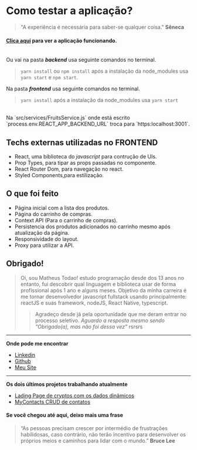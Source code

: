 # Como testar a aplicação?
  > "A experiência é necessária para saber-se qualquer coisa."
  **Sêneca**

#### [Clica aqui](https://frexco-test.herokuapp.com/) para ver a aplicação funcionando.<br><br>

Ou vai na pasta ***backend*** usa seguinte comandos no terminal.
> `yarn install` ou `npm install` após a instalação da node_modules usa `yarn start` e `npm start`.<br>

Na pasta ***frontend*** usa seguinte comandos no terminal.
> `yarn install` após a instalação da node_modules usa `yarn start`
<br>
Na `src/services/FruitsService.js` onde está escrito `process.env.REACT_APP_BACKEND_URL` troca para `https:localhost:3001`.

## Techs externas utilizadas no FRONTEND
- React, uma biblioteca do *javascript* para contrução de UIs.
- Prop Types, para tipar as props passadas no componente.
- React Router Dom, para navegação no react.
- Styled Components,para estilização.

## O que foi feito
- Página inicial com a lista dos produtos.
- Página do carrinho de compras.
- Context API (Para o carrinho de compras).
- Persistencia dos produtos adicionados no carrinho mesmo após atualização da página.
- Responsividade do layout.
- Proxy para utilizar a API.

## Obrigado!
> Oi, sou Matheus Todao! estudo programação desde dos 13 anos no entanto, fui descobrir qual linguagem e biblioteca usar de forma profissional após 1 ano e alguns meses.
Objetivo da minha carreira é me tornar desenvolvedor javascript fullstack usando principalmente: reactJS e suas framework, nodeJS, React Native, typescript.
>> Agradeço desde já pela oportunidade que me deram entrar no processo seletivo. *Aguardo a resposta mesmo sendo "Obrigado(a), mas não foi dessa vez"* rsrsrs

_______
**Onde pode me encontrar**

- [Linkedin](https://linkedin.com/in/matheustodao)<br>
- [Github](https://github.com/matheustodao)<br>
- [Meu Site](https://todaomatheus.vercel.app)<br>
_______

**Os dois últimos projetos trabalhando atualmente**

- [Lading Page de cryptos com os dados dinâmicos](https://github.com/matheustodao/crypto-cap)<br>
- [MyContacts CRUD de contatos](https://github.com/matheustodao/MyContacts)<br>

#### Se você chegou até aqui, deixo mais uma frase
> “As pessoas precisam crescer por intermédio de frustrações habilidosas, caso contrário, não terão incentivo para desenvolver os próprios meios e caminhos para lidar com o mundo.”
**Bruce Lee**

